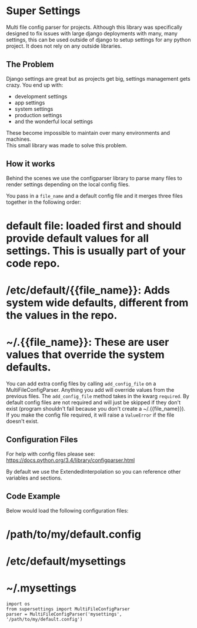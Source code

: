 Super Settings
======================

Multi file config parser for projects.  Although this library was specifically designed to fix issues with large
django deployments with many, many settings, this can be used outside of django to setup settings for any python
project.  It does not rely on any outside libraries.  

The Problem
--------------
Django settings are great but as projects get big, settings management gets crazy.  You end up with:
* development settings
* app settings
* system settings
* production settings
* and the wonderful local settings

These become impossible to maintain over many environments and machines.  
This small library was made to solve this problem.  

How it works
---------------
Behind the scenes we use the configparser library to parse many files to render settings depending on the local config files.  

You pass in a `file_name` and a default config file and it merges three files together in the following order:

# default file: loaded first and should provide default values for all settings.  This is usually part of your code repo.
# /etc/default/{{file_name}}: Adds system wide defaults, different from the values in the repo.
# ~/.{{file_name}}: These are user values that override the system defaults.

You can add extra config files by calling `add_config_file` on a MultiFileConfigParser.  Anything you add will override 
values from the previous files.  The `add_config_file` method takes in the kwarg `required`.  By default config files
are not required and will just be skipped if they don't exist (program shouldn't fail because you don't create a ~/.{{file_name}}).  
If you make the config file required, it will raise a `ValueError` if the file doesn't exist.


Configuration Files
------------------------------
For help with config files please see:
https://docs.python.org/3.4/library/configparser.html

By default we use the ExtendedInterpolation so you can reference other variables and sections.  

Code Example
-----------------------
Below would load the following configuration files:

# /path/to/my/default.config
# /etc/default/mysettings
# ~/.mysettings


    import os
    from supersettings import MultiFileConfigParser
    parser = MultiFileConfigParser('mysettings', '/path/to/my/default.config')

